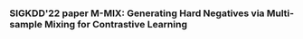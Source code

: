 ### SIGKDD'22 paper M-MIX: Generating Hard Negatives via Multi-sample Mixing for Contrastive Learning
